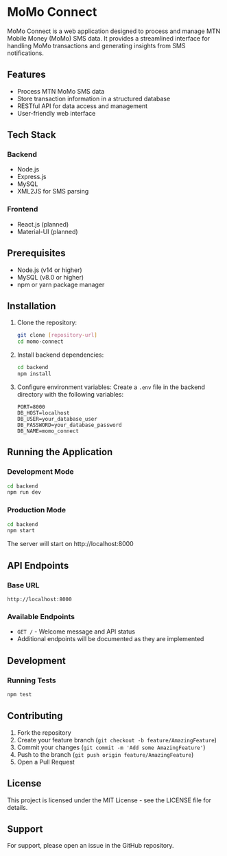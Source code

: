 # MoMo Connect

MoMo Connect is a web application designed to process and manage MTN Mobile Money (MoMo) SMS data. It provides a streamlined interface for handling MoMo transactions and generating insights from SMS notifications.

## Features

- Process MTN MoMo SMS data
- Store transaction information in a structured database
- RESTful API for data access and management
- User-friendly web interface

## Tech Stack

### Backend
- Node.js
- Express.js
- MySQL
- XML2JS for SMS parsing

### Frontend
- React.js (planned)
- Material-UI (planned)

## Prerequisites

- Node.js (v14 or higher)
- MySQL (v8.0 or higher)
- npm or yarn package manager

## Installation

1. Clone the repository:
   ```bash
   git clone [repository-url]
   cd momo-connect
   ```

2. Install backend dependencies:
   ```bash
   cd backend
   npm install
   ```

3. Configure environment variables:
   Create a `.env` file in the backend directory with the following variables:
   ```
   PORT=8000
   DB_HOST=localhost
   DB_USER=your_database_user
   DB_PASSWORD=your_database_password
   DB_NAME=momo_connect
   ```

## Running the Application

### Development Mode
```bash
cd backend
npm run dev
```

### Production Mode
```bash
cd backend
npm start
```

The server will start on http://localhost:8000

## API Endpoints

### Base URL
```
http://localhost:8000
```

### Available Endpoints

- `GET /` - Welcome message and API status
- Additional endpoints will be documented as they are implemented

## Development

### Running Tests
```bash
npm test
```

## Contributing

1. Fork the repository
2. Create your feature branch (`git checkout -b feature/AmazingFeature`)
3. Commit your changes (`git commit -m 'Add some AmazingFeature'`)
4. Push to the branch (`git push origin feature/AmazingFeature`)
5. Open a Pull Request

## License

This project is licensed under the MIT License - see the LICENSE file for details.

## Support

For support, please open an issue in the GitHub repository.